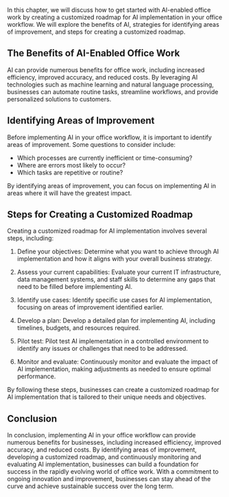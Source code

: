 
In this chapter, we will discuss how to get started with AI-enabled office work by creating a customized roadmap for AI implementation in your office workflow. We will explore the benefits of AI, strategies for identifying areas of improvement, and steps for creating a customized roadmap.

The Benefits of AI-Enabled Office Work
--------------------------------------

AI can provide numerous benefits for office work, including increased efficiency, improved accuracy, and reduced costs. By leveraging AI technologies such as machine learning and natural language processing, businesses can automate routine tasks, streamline workflows, and provide personalized solutions to customers.

Identifying Areas of Improvement
--------------------------------

Before implementing AI in your office workflow, it is important to identify areas of improvement. Some questions to consider include:

* Which processes are currently inefficient or time-consuming?
* Where are errors most likely to occur?
* Which tasks are repetitive or routine?

By identifying areas of improvement, you can focus on implementing AI in areas where it will have the greatest impact.

Steps for Creating a Customized Roadmap
---------------------------------------

Creating a customized roadmap for AI implementation involves several steps, including:

1. Define your objectives: Determine what you want to achieve through AI implementation and how it aligns with your overall business strategy.

2. Assess your current capabilities: Evaluate your current IT infrastructure, data management systems, and staff skills to determine any gaps that need to be filled before implementing AI.

3. Identify use cases: Identify specific use cases for AI implementation, focusing on areas of improvement identified earlier.

4. Develop a plan: Develop a detailed plan for implementing AI, including timelines, budgets, and resources required.

5. Pilot test: Pilot test AI implementation in a controlled environment to identify any issues or challenges that need to be addressed.

6. Monitor and evaluate: Continuously monitor and evaluate the impact of AI implementation, making adjustments as needed to ensure optimal performance.

By following these steps, businesses can create a customized roadmap for AI implementation that is tailored to their unique needs and objectives.

Conclusion
----------

In conclusion, implementing AI in your office workflow can provide numerous benefits for businesses, including increased efficiency, improved accuracy, and reduced costs. By identifying areas of improvement, developing a customized roadmap, and continuously monitoring and evaluating AI implementation, businesses can build a foundation for success in the rapidly evolving world of office work. With a commitment to ongoing innovation and improvement, businesses can stay ahead of the curve and achieve sustainable success over the long term.
